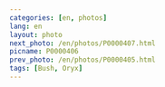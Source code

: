 ```yaml
---
categories: [en, photos]
lang: en
layout: photo
next_photo: /en/photos/P0000407.html
picname: P0000406
prev_photo: /en/photos/P0000405.html
tags: [Bush, Oryx]
---
```

